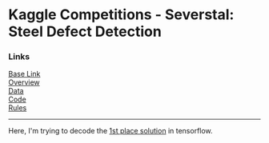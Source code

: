 # Kaggle Competitions - Severstal: Steel Defect Detection


### Links
[Base Link](https://www.kaggle.com/competitions/severstal-steel-defect-detection)
<br/>
[Overview](https://www.kaggle.com/competitions/severstal-steel-defect-detection/overview)
<br/>
[Data](https://www.kaggle.com/competitions/severstal-steel-defect-detection/data)
<br/>
[Code](https://www.kaggle.com/competitions/severstal-steel-defect-detection/code)
<br/>
[Rules](https://www.kaggle.com/competitions/severstal-steel-defect-detection/rules)
<br/>

---
Here, I'm trying to decode the [1st place solution](https://www.kaggle.com/competitions/severstal-steel-defect-detection/discussion/114254) in tensorflow.
